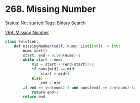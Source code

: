 # 268. Missing Number

Status: Not started
Tags: Binary Search

[268. Missing Number](https://leetcode.com/problems/missing-number/)

```python
class Solution:
    def missingNumber(self, nums: List[int]) -> int:
        nums.sort()
        start, end = 0,len(nums)-1
        while start < end:
            mid = start + (end-start)//2
            if nums[mid] == mid:
                start = mid+1
            else:
                end = mid
        if end == len(nums)-1 and nums[end] == len(nums)-1:
            return end+1
        return end
```